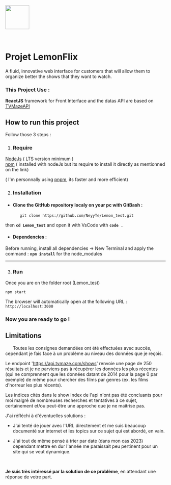    <img width="75" src= "https://www.activateurdeprogres.fr/sites/default/files/activator_form/8iweJYPphuYFRF37XZ9p5uUV.png">    

&nbsp;  

# **Projet LemonFlix**  
 A fluid, innovative web interface for customers that will
allow them to organize better the shows that they want to watch.
### **This Project Use** :

**ReactJS** framework for Front Interface and the datas API are based on [TVMazeAPI](https://www.tvmaze.com/api)

## **How to run this project**

Follow those 3 steps :

1. ### **Require**

[NodeJs](https://nodejs.org/fr/download) ( LTS version minimum )  
[npm](https://docs.npmjs.com/downloading-and-installing-node-js-and-npm) ( installed with nodeJs but its require to install it directly as mentionned on the link)  

( I'm personnally using [pnpm](https://pnpm.io/fr/installation), its faster and more efficient)


2. ### **Installation**

* #### Clone the GitHub repository localy on your pc with GitBash :  
         git clone https://github.com/NeyyTe/Lemon_test.git

 then **`cd Lemon_test`** and open it with VsCode with **`code .`**

   * #### Dependencies :
  
Before running, install all dependencies -> New Terminal and apply the command : **`npm install`** for the node_modules

***

3. ### **Run**

Once you are on the folder root (Lemon_test)  

    npm start

The browser will automatically open at the following URL : `http://localhost:3000`

### **Now you are ready to go !**  


## **Limitations**

 &nbsp;&nbsp; &nbsp;&nbsp; Toutes les consignes demandées ont été effectuées avec succès, cependant je fais face à un problème au niveau des données que je reçois.

Le endpoint 'https://api.tvmaze.com/shows' renvoie une page de 250 résultats et je ne parviens pas à récupérer les données les plus récentes (qui ne comprennent que les données datant de 2014 pour la page 0 par exemple) de même pour chercher des films par genres (ex. les films d'horreur les plus récents).

Les indices cités dans le show Index de l'api n'ont pas été concluants pour moi malgré de nombreuses recherches et tentatives à ce sujet, certainement et/ou peut-être une approche que je ne maîtrise pas.

J'ai réfléchi à d'éventuelles solutions :

- J'ai tenté de jouer avec l'URL directement et me suis beaucoup documenté sur internet et les topics sur ce sujet qui est abordé, en vain.

- J'ai tout de même pensé à trier par date (dans mon cas 2023) cependant mettre en dur l'année me paraissait peu pertinent pour un site qui se veut dynamique.

&nbsp;  

**Je suis très intéressé par la solution de ce problème**, en attendant une réponse de votre part.






